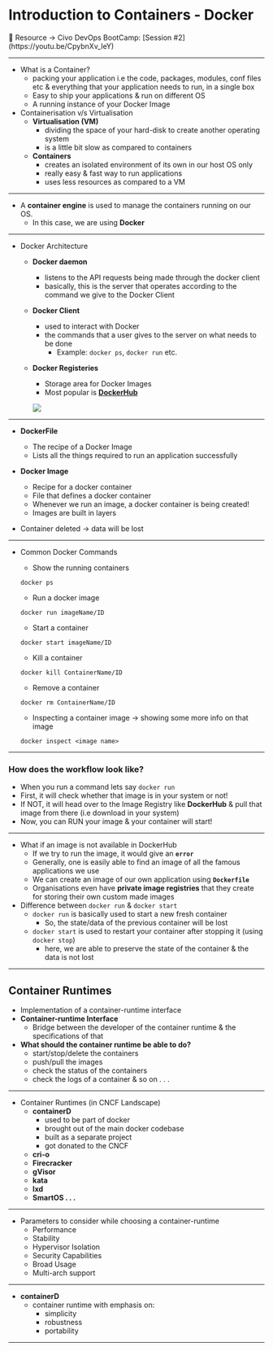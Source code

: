 # Introduction to Containers - Docker

<aside>
📌 Resource → Civo DevOps BootCamp: [Session #2](https://youtu.be/CpybnXv_IeY)

</aside>

---

- What is a Container?
    - packing your application i.e the code, packages, modules, conf files etc & everything that your application needs to run, in a single box
    - Easy to ship your applications & run on different OS
    - A running instance of your Docker Image
- Containerisation v/s Virtualisation
    - **Virtualisation (VM)**
        - dividing the space of your hard-disk to create another operating system
        - is a little bit slow as compared to containers
    - **Containers**
        - creates an isolated environment of its own in our host OS only
        - really easy & fast way to run applications
        - uses less resources as compared to a VM

---

- A **container engine** is used to manage the containers running on our OS.
    - In this case, we are using **Docker**

---

- Docker Architecture
    - **Docker daemon**
        - listens to the API requests being made through the docker client
        - basically, this is the server that operates according to the command we give to the Docker Client
    - **Docker Client**
        - used to interact with Docker
        - the commands that a user gives to the server on what needs to be done
            - Example: `docker ps`, `docker run` etc.
    - **Docker Registeries**
        - Storage area for Docker Images
        - Most popular is **[DockerHub](https://hub.docker.com)**
        
        ![](https://i.imgur.com/Mfcsw3X.png)
        

---

- **DockerFile**
    - The recipe of a Docker Image
    - Lists all the things required to run an application successfully
- **Docker Image**
    - Recipe for a docker container
    - File that defines a docker container
    - Whenever we run an image, a docker container is being created!
    - Images are built in layers

- Container deleted → data will be lost

---

- Common Docker Commands
    - Show the running containers
    
    ```docker
    docker ps
    ```
    
    - Run a docker image
    
    ```docker
    docker run imageName/ID
    ```
    
    - Start a container
    
    ```docker
    docker start imageName/ID
    ```
    
    - Kill a container
    
    ```docker
    docker kill ContainerName/ID
    ```
    
    - Remove a container
    
    ```docker
    docker rm ContainerName/ID
    ```
    
    - Inspecting a container image → showing some more info on that image
    
    ```docker
    docker inspect <image name>
    ```
    

---

### How does the workflow look like?

- When you run a command lets say `docker run`
- First, it will check whether that image is in your system or not!
- If NOT, it will head over to the Image Registry like **DockerHub** & pull that image from there (i.e download in your system)
- Now, you can RUN your image & your container will start!

---

- What if an image is not available in DockerHub
    - If we try to run the image, it would give an **`error`**
    - Generally, one is easily able to find an image of all the famous applications we use
    - We can create an image of our own application using **`Dockerfile`**
    - Organisations even have **private image registries** that they create for storing their own custom made images
- Difference between `docker run` & `docker start`
    - `docker run` is basically used to start a new fresh container
        - So, the state/data of the previous container will be lost
    - `docker start` is used to restart your container after stopping it (using `docker stop`)
        - here, we are able to preserve the state of the container & the data is not lost

---

## Container Runtimes

- Implementation of a container-runtime interface
- **Container-runtime Interface**
    - Bridge between the developer of the container runtime & the specifications of that
- **What should the container runtime be able to do?**
    - start/stop/delete the containers
    - push/pull the images
    - check the status of the containers
    - check the logs of a container & so on . . .

---

- Container Runtimes (in CNCF Landscape)
    - **containerD**
        - used to be part of docker
        - brought out of the main docker codebase
        - built as a separate project
        - got donated to the CNCF
    - **cri-o**
    - **Firecracker**
    - **gVisor**
    - **kata**
    - **lxd**
    - **SmartOS . . .**

---

- Parameters to consider while choosing a container-runtime
    - Performance
    - Stability
    - Hypervisor Isolation
    - Security Capabilities
    - Broad Usage
    - Multi-arch support

---

- **containerD**
    - container runtime with emphasis on:
        - simplicity
        - robustness
        - portability

---
